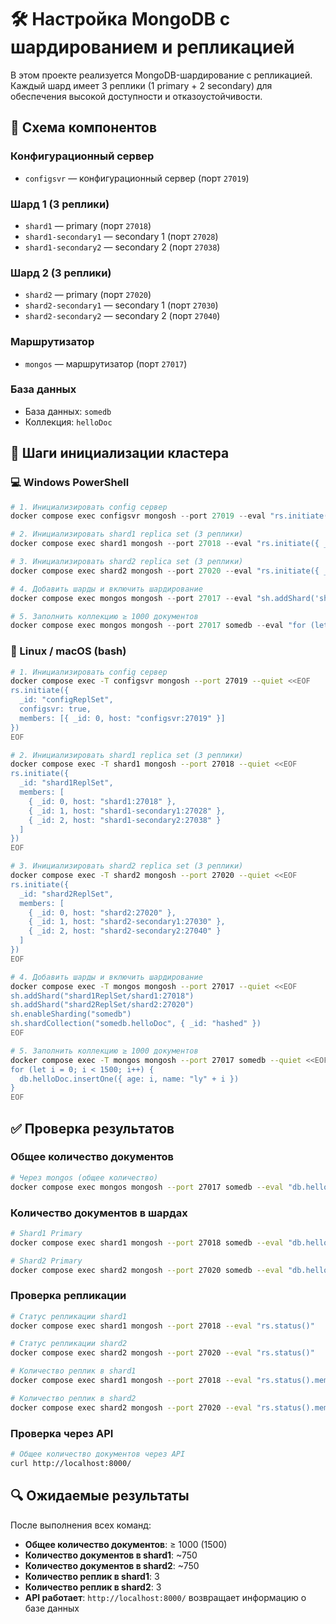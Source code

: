 # 🛠 Настройка MongoDB с шардированием и репликацией

В этом проекте реализуется MongoDB-шардирование с репликацией. Каждый шард имеет 3 реплики (1 primary + 2 secondary) для обеспечения высокой доступности и отказоустойчивости.

## 🧩 Схема компонентов

### Конфигурационный сервер
* `configsvr` — конфигурационный сервер (порт `27019`)

### Шард 1 (3 реплики)
* `shard1` — primary (порт `27018`)
* `shard1-secondary1` — secondary 1 (порт `27028`)
* `shard1-secondary2` — secondary 2 (порт `27038`)

### Шард 2 (3 реплики)
* `shard2` — primary (порт `27020`)
* `shard2-secondary1` — secondary 1 (порт `27030`)
* `shard2-secondary2` — secondary 2 (порт `27040`)

### Маршрутизатор
* `mongos` — маршрутизатор (порт `27017`)

### База данных
* База данных: `somedb`
* Коллекция: `helloDoc`

## 🚀 Шаги инициализации кластера

### 💻 Windows PowerShell

```powershell
# 1. Инициализировать config сервер
docker compose exec configsvr mongosh --port 27019 --eval "rs.initiate({ _id: 'configReplSet', configsvr: true, members: [{ _id: 0, host: 'configsvr:27019' }] })"

# 2. Инициализировать shard1 replica set (3 реплики)
docker compose exec shard1 mongosh --port 27018 --eval "rs.initiate({ _id: 'shard1ReplSet', members: [{ _id: 0, host: 'shard1:27018' }, { _id: 1, host: 'shard1-secondary1:27028' }, { _id: 2, host: 'shard1-secondary2:27038' }] })"

# 3. Инициализировать shard2 replica set (3 реплики)
docker compose exec shard2 mongosh --port 27020 --eval "rs.initiate({ _id: 'shard2ReplSet', members: [{ _id: 0, host: 'shard2:27020' }, { _id: 1, host: 'shard2-secondary1:27030' }, { _id: 2, host: 'shard2-secondary2:27040' }] })"

# 4. Добавить шарды и включить шардирование
docker compose exec mongos mongosh --port 27017 --eval "sh.addShard('shard1ReplSet/shard1:27018'); sh.addShard('shard2ReplSet/shard2:27020'); sh.enableSharding('somedb'); sh.shardCollection('somedb.helloDoc', { _id: 'hashed' })"

# 5. Заполнить коллекцию ≥ 1000 документов
docker compose exec mongos mongosh --port 27017 somedb --eval "for (let i = 0; i < 1500; i++) { db.helloDoc.insertOne({ age: i, name: 'ly' + i }) }"
```

### 🐧 Linux / macOS (bash)

```bash
# 1. Инициализировать config сервер
docker compose exec -T configsvr mongosh --port 27019 --quiet <<EOF
rs.initiate({
  _id: "configReplSet",
  configsvr: true,
  members: [{ _id: 0, host: "configsvr:27019" }]
})
EOF

# 2. Инициализировать shard1 replica set (3 реплики)
docker compose exec -T shard1 mongosh --port 27018 --quiet <<EOF
rs.initiate({
  _id: "shard1ReplSet",
  members: [
    { _id: 0, host: "shard1:27018" },
    { _id: 1, host: "shard1-secondary1:27028" },
    { _id: 2, host: "shard1-secondary2:27038" }
  ]
})
EOF

# 3. Инициализировать shard2 replica set (3 реплики)
docker compose exec -T shard2 mongosh --port 27020 --quiet <<EOF
rs.initiate({
  _id: "shard2ReplSet",
  members: [
    { _id: 0, host: "shard2:27020" },
    { _id: 1, host: "shard2-secondary1:27030" },
    { _id: 2, host: "shard2-secondary2:27040" }
  ]
})
EOF

# 4. Добавить шарды и включить шардирование
docker compose exec -T mongos mongosh --port 27017 --quiet <<EOF
sh.addShard("shard1ReplSet/shard1:27018")
sh.addShard("shard2ReplSet/shard2:27020")
sh.enableSharding("somedb")
sh.shardCollection("somedb.helloDoc", { _id: "hashed" })
EOF

# 5. Заполнить коллекцию ≥ 1000 документов
docker compose exec -T mongos mongosh --port 27017 somedb --quiet <<EOF
for (let i = 0; i < 1500; i++) {
  db.helloDoc.insertOne({ age: i, name: "ly" + i })
}
EOF
```

## ✅ Проверка результатов

### Общее количество документов
```bash
# Через mongos (общее количество)
docker compose exec mongos mongosh --port 27017 somedb --eval "db.helloDoc.countDocuments()"
```

### Количество документов в шардах
```bash
# Shard1 Primary
docker compose exec shard1 mongosh --port 27018 somedb --eval "db.helloDoc.countDocuments()"

# Shard2 Primary
docker compose exec shard2 mongosh --port 27020 somedb --eval "db.helloDoc.countDocuments()"
```

### Проверка репликации
```bash
# Статус репликации shard1
docker compose exec shard1 mongosh --port 27018 --eval "rs.status()"

# Статус репликации shard2
docker compose exec shard2 mongosh --port 27020 --eval "rs.status()"

# Количество реплик в shard1
docker compose exec shard1 mongosh --port 27018 --eval "rs.status().members.length"

# Количество реплик в shard2
docker compose exec shard2 mongosh --port 27020 --eval "rs.status().members.length"
```

### Проверка через API
```bash
# Общее количество документов через API
curl http://localhost:8000/
```

## 🔍 Ожидаемые результаты

После выполнения всех команд:
- **Общее количество документов**: ≥ 1000 (1500)
- **Количество документов в shard1**: ~750
- **Количество документов в shard2**: ~750
- **Количество реплик в shard1**: 3
- **Количество реплик в shard2**: 3
- **API работает**: `http://localhost:8000/` возвращает информацию о базе данных
